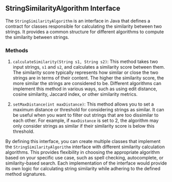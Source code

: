 ## StringSimilarityAlgorithm Interface

The `StringSimilarityAlgorithm` is an interface in Java that defines a contract for classes responsible for calculating the similarity between two strings. It provides a common structure for different algorithms to compute the similarity between strings.

### Methods

1. `calculateSimilarity(String s1, String s2)`: This method takes two input strings, `s1` and `s2`, and calculates a similarity score between them. The similarity score typically represents how similar or close the two strings are in terms of their content. The higher the similarity score, the more similar the strings are considered to be. Different algorithms can implement this method in various ways, such as using edit distance, cosine similarity, Jaccard index, or other similarity metrics.

2. `setMaxDistance(int maxDistance)`: This method allows you to set a maximum distance or threshold for considering strings as similar. It can be useful when you want to filter out strings that are too dissimilar to each other. For example, if `maxDistance` is set to 2, the algorithm may only consider strings as similar if their similarity score is below this threshold.

By defining this interface, you can create multiple classes that implement the `StringSimilarityAlgorithm` interface with different similarity calculation algorithms. This provides flexibility in choosing the appropriate algorithm based on your specific use case, such as spell checking, autocomplete, or similarity-based search. Each implementation of the interface would provide its own logic for calculating string similarity while adhering to the defined method signatures.
